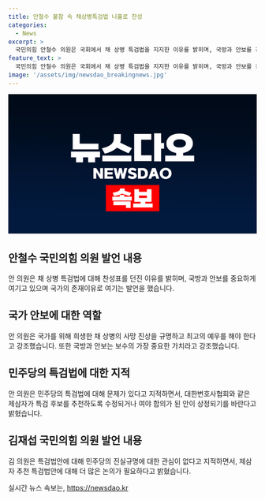 ```yaml
---
title: 안철수 불참 속 채상병특검법 나홀로 찬성
categories:
  - News
excerpt: >
  국민의힘 안철수 의원은 국회에서 채 상병 특검법을 지지한 이유를 밝히며, 국방과 안보를 강조하고 민심을 받들기 위한 노력을 강조했다. 그는 채 상병의 명예를 회복하고 국가 안보를 위해 특검법을 찬성했지만, 특검법에 대한 몇 가지 문제점도 지적했다. 또 다른 국민의힘 김재섭 의원은 특검법에 반대했는데, 민주당의 특검법을 정작 진실규명에는 관심이 없다고 지적하며 다양한 특검법에 대해 논의할 것을 촉구했다.
feature_text: >
  국민의힘 안철수 의원은 국회에서 채 상병 특검법을 지지한 이유를 밝히며, 국방과 안보를 강조하고 민심을 받들기 위한 노력을 강조했다. 그는 채 상병의 명예를 회복하고 국가 안보를 위해 특검법을 찬성했지만, 특검법에 대한 몇 가지 문제점도 지적했다. 또 다른 국민의힘 김재섭 의원은 특검법에 반대했는데, 민주당의 특검법을 정작 진실규명에는 관심이 없다고 지적하며 다양한 특검법에 대해 논의할 것을 촉구했다.
image: '/assets/img/newsdao_breakingnews.jpg'
---
```


<p><img src="/assets/img/newsdao_breakingnews.jpg" alt="pcversion 속보" /></p>

<h2 data-ke-size="size26">안철수 국민의힘 의원 발언 내용</h2>

<p data-ke-size="size16">안 의원은 채 상병 특검법에 대해 찬성표를 던진 이유를 밝히며, 국방과 안보를 중요하게 여기고 있으며 국가의 존재이유로 여기는 발언을 했습니다.</p>

<h2 data-ke-size="size26">국가 안보에 대한 역할</h2>

<p data-ke-size="size16">안 의원은 국가를 위해 희생한 채 상병의 사망 진상을 규명하고 최고의 예우를 해야 한다고 강조했습니다. 또한 국방과 안보는 보수의 가장 중요한 가치라고 강조했습니다.</p>

<h2 data-ke-size="size26">민주당의 특검법에 대한 지적</h2>

<p data-ke-size="size16">안 의원은 민주당의 특검법에 대해 문제가 있다고 지적하면서, 대한변호사협회와 같은 제삼자가 특검 후보를 추천하도록 수정되거나 여야 합의가 된 안이 상정되기를 바란다고 밝혔습니다.</p>

<h2 data-ke-size="size26">김재섭 국민의힘 의원 발언 내용</h2>

<p data-ke-size="size16">김 의원은 특검법안에 대해 민주당의 진실규명에 대한 관심이 없다고 지적하면서, 제삼자 추천 특검법안에 대해 더 많은 논의가 필요하다고 밝혔습니다.</p>
실시간 뉴스 속보는, <a href="https://newsdao.kr" rel="dofollow">https://newsdao.kr</a>



